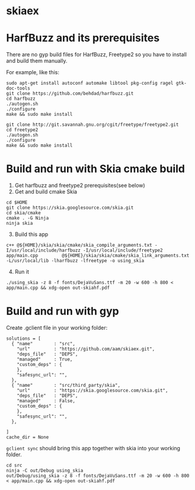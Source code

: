 # skiaex

HarfBuzz and its prerequisites
===

There are no gyp build files for HarfBuzz, Freetype2 so you have to install and build them manually.

For example, like this:

```
sudo apt-get install autoconf automake libtool pkg-config ragel gtk-doc-tools
git clone https://github.com/behdad/harfbuzz.git
cd harfbuzz
./autogen.sh
./configure
make && sudo make install
```

```
git clone http://git.savannah.gnu.org/cgit/freetype/freetype2.git
cd freetype2
./autogen.sh
./configure
make && sudo make install
```

Build and run with Skia cmake build
===

1. Get harfbuzz and freetype2 prerequisites(see below)
2. Get and build cmake Skia
```
cd $HOME
git clone https://skia.googlesource.com/skia.git
cd skia/cmake
cmake . -G Ninja
ninja skia
```

3. Build this app
```
c++ @${HOME}/skia/skia/cmake/skia_compile_arguments.txt -I/usr/local/include/harfbuzz -I/usr/local/include/freetype2 app/main.cpp         @${HOME}/skia/skia/cmake/skia_link_arguments.txt -L/usr/local/lib -lharfbuzz -lfreetype -o using_skia
```

4. Run it
```
./using_skia -z 8 -f fonts/DejaVuSans.ttf -m 20 -w 600 -h 800 < app/main.cpp && xdg-open out-skiahf.pdf
```

Build and run with gyp
===

Create .gclient file in your working folder:

```
solutions = [
  { "name"        : "src",
    "url"         : "https://github.com/aam/skiaex.git",
    "deps_file"   : "DEPS",
    "managed"     : True,
    "custom_deps" : {
    },
    "safesync_url": "",
  },
  { "name"        : "src/third_party/skia",
    "url"         : "https://skia.googlesource.com/skia.git",
    "deps_file"   : "DEPS",
    "managed"     : False,
    "custom_deps" : {
    },
    "safesync_url": "",
  },

]
cache_dir = None
```

```gclient sync``` should bring this app together with skia into your working folder.

```
cd src
ninja -C out/Debug using_skia
out/Debug/using_skia -z 8 -f fonts/DejaVuSans.ttf -m 20 -w 600 -h 800 < app/main.cpp && xdg-open out-skiahf.pdf
````
